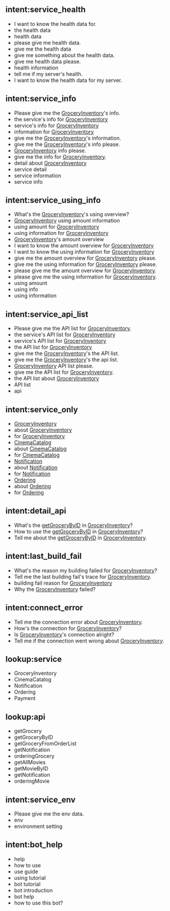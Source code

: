 ## intent:service_health
- I want to know the health data for.
- the health data
- health data
- please give me health data.
- give me the health data
- give me something about the health data.
- give me health data please.
- health information
- tell me if my server's health.
- I want to know the health data for my server.

## intent:service_info
- Please give me the [GroceryInventory](service)'s info.
- the service's info for [GroceryInventory](service)
- service's info for [GroceryInventory](service)
- information for [GroceryInventory](service)
- give me the [GroceryInventory](service)'s information.
- give me the [GroceryInventory](service)'s info please.
- [GroceryInventory](service) info please.
- give me the info for [GroceryInventory](service).
- detail about [GroceryInventory](service)
- service detail
- service information
- service info

## intent:service_using_info
- What's the [GroceryInventory](service)'s using overview?
- [GroceryInventory](service) using amount information
- using amount for [GroceryInventory](service)
- using information for [GroceryInventory](service)
- [GroceryInventory](service)'s amount overview
- I want to know the amount overview for [GroceryInventory](service)
- I want to know the using information for [GroceryInventory](service)
- give me the amount overview for [GroceryInventory](service) please.
- give me the using information for [GroceryInventory](service) please.
- please give me the amount overview for [GroceryInventory](service).
- please give me the using information for [GroceryInventory](service).
- using amount
- using info
- using information

## intent:service_api_list
- Please give me the API list for [GroceryInventory](service).
- the service's API list for [GroceryInventory](service)
- service's API list for [GroceryInventory](service)
- the API list for [GroceryInventory](service)
- give me the [GroceryInventory](service)'s the API list.
- give me the [GroceryInventory](service)'s the api list.
- [GroceryInventory](service) API list please.
- give me the API list for [GroceryInventory](service).
- the API list about [GroceryInventory](service)
- API list
- api

## intent:service_only
- [GroceryInventory](service)
- about [GroceryInventory](service)
- for [GroceryInventory](service)
- [CinemaCatalog](service)
- about [CinemaCatalog](service)
- for [CinemaCatalog](service)
- [Notification](service)
- about [Notification](service)
- for [Notification](service)
- [Ordering](service)
- about [Ordering](service)
- for [Ordering](service)

## intent:detail_api
- What's the [getGroceryByID](api) in [GroceryInventory](service)?
- How to use the [getGroceryByID](api) in [GroceryInventory](service)?
- Tell me about the [getGroceryByID](api) in [GroceryInventory](service).

## intent:last_build_fail
- What's the reason my building failed for [GroceryInventory](service)?
- Tell me the last building fail's trace for [GroceryInventory](service).
- building fail reason for [GroceryInventory](service)
- Why the [GroceryInventory](service) failed?

## intent:connect_error
- Tell me the connection error about [GroceryInventory](service).
- How's the connection for [GroceryInventory](service)?
- Is [GroceryInventory](service)'s connection alright?
- Tell me if the connection went wrong about [GroceryInventory](service).

## lookup:service
- GroceryInventory
- CinemaCatalog
- Notification
- Ordering
- Payment

## lookup:api
- getGrocery
- getGroceryByID
- getGroceryFromOrderList
- getNotification
- orderingGrocery
- getAllMovies
- getMovieByID
- getNotification
- orderingMovie

## intent:service_env
- Please give me the env data.
- env
- environment setting

## intent:bot_help
- help
- how to use
- use guide
- using tutorial
- bot tutorial
- bot introduction
- bot help
- how to use this bot?